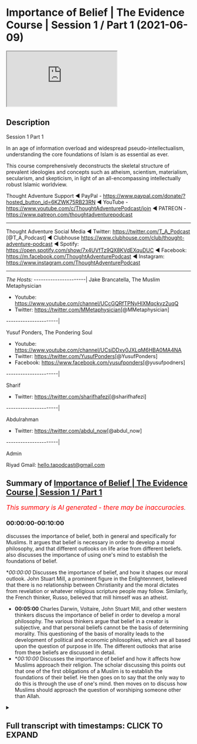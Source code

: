 # Importance of Belief | The Evidence Course | Session 1 / Part 1 (2021-06-09)

<iframe loading='lazy' allow='autoplay' src='https://www.youtube.com/embed/hQMnjy65mGo'></iframe>

## Description

Session 1 Part 1

In an age of information overload and widespread pseudo-intellectualism, understanding the core foundations of Islam is as essential as ever. 

This course comprehensively deconstructs the skeletal structure of prevalent ideologies and concepts such as atheism, scientism, materialism, secularism, and skepticism, in light of an all-encompassing intellectually robust Islamic worldview.

Thought Adventure Support
◄ PayPal - https://www.paypal.com/donate/?hosted_button_id=6KZWK75RB23RN 
◄ YouTube - https://www.youtube.com/c/ThoughtAdventurePodcast/join
◄ PATREON - https://www.patreon.com/thoughtadventurepodcast
____________________________________________________________________

Thought Adventure Social Media
◄ Twitter: https://twitter.com/T_A_Podcast​​ [@T_A_Podcast]
◄ Clubhouse https://www.clubhouse.com/club/thought-adventure-podcast
◄ Spotify: https://open.spotify.com/show/7x4UVfTz9QX8KVdEXquDUC
◄ Facebook: https://m.facebook.com/ThoughtAdventurePodcast
◄ Instagram: https://www.instagram.com/ThoughtAdventurePodcast​

----------------------------------------------------------------

*The Hosts:*
----------------------|
Jake Brancatella, The Muslim Metaphysician

- Youtube: https://www.youtube.com/channel/UCcGQRfTPNyHlXMqckvz2uqQ
- Twitter:  https://twitter.com/MMetaphysician​​ [@MMetaphysician]

----------------------|

Yusuf Ponders, The Pondering Soul

- Youtube: https://www.youtube.com/channel/UCsiDDxy0JXLqM6HBA0MA4NA
- Twitter: https://twitter.com/YusufPonders​​ [@YusufPonders]
- Facebook: https://www.facebook.com/yusufponders​ [@yusufpodners]

----------------------|

Sharif

- Twitter: https://twitter.com/sharifhafezi​​ [@sharifhafezi]

----------------------|

Abdulrahman

- Twitter: https://twitter.com/abdul_now​ [@abdul_now]

----------------------|

Admin

Riyad 
Gmail: hello.tapodcast@gmail.com

## Summary of [Importance of Belief | The Evidence Course | Session 1 / Part 1](https://www.youtube.com/watch?v=hQMnjy65mGo)


*<span style="color:red; font-size:125%">This summary is AI generated - there may be inaccuracies</span>. [](/)*

### <a onclick="modifyYTiframeseektime('0')">00:00:00-00:10:00</a>

 discusses the importance of belief, both in general and specifically for Muslims. It argues that belief is necessary in order to develop a moral philosophy, and that different outlooks on life arise from different beliefs.  also discusses the importance of using one's mind to establish the foundations of belief.

**<a onclick="modifyYTiframeseektime('0')">00:00:00</a>* Discusses the importance of belief, and how it shapes our moral outlook. John Stuart Mill, a prominent figure in the Enlightenment, believed that there is no relationship between Christianity and the moral dictates from revelation or whatever religious scripture people may follow. Similarly, the French thinker, Russo, believed that mill himself was an atheist.
* **<a onclick="modifyYTiframeseektime('300')">00:05:00</a>**  Charles Darwin, Voltaire, John Stuart Mill, and other western thinkers discuss the importance of belief in order to develop a moral philosophy. The various thinkers argue that belief in a creator is subjective, and that personal beliefs cannot be the basis of determining morality. This questioning of the basis of morality leads to the development of political and economic philosophies, which are all based upon the question of purpose in life. The different outlooks that arise from these beliefs are discussed in detail.
* **<a onclick="modifyYTiframeseektime('600')">00:10:00</a>* Discusses the importance of belief and how it affects how Muslims approach their religion. The scholar discussing this points out that one of the first obligations of a Muslim is to establish the foundations of their belief. He then goes on to say that the only way to do this is through the use of one's mind.  then moves on to discuss how Muslims should approach the question of worshiping someone other than Allah.

<details><summary><h2>Full transcript with timestamps: CLICK TO EXPAND</h2></summary>

<a onclick="modifyYTiframeseektime('15')">0:00:15</a> welcome to the first video  
<a onclick="modifyYTiframeseektime('16')">0:00:16</a> in the series of the evidence this video  
<a onclick="modifyYTiframeseektime('19')">0:00:19</a> we want to talk  
<a onclick="modifyYTiframeseektime('20')">0:00:20</a> today about is the importance of this  
<a onclick="modifyYTiframeseektime('23')">0:00:23</a> discussion the importance  
<a onclick="modifyYTiframeseektime('25')">0:00:25</a> of discussing the belief and i want you  
<a onclick="modifyYTiframeseektime('28')">0:00:28</a> to  
<a onclick="modifyYTiframeseektime('29')">0:00:29</a> imagine that after you've watched this  
<a onclick="modifyYTiframeseektime('31')">0:00:31</a> video and you go to sleep  
<a onclick="modifyYTiframeseektime('33')">0:00:33</a> in your usual room in your normal bed  
<a onclick="modifyYTiframeseektime('36')">0:00:36</a> and that as you start to wake up you  
<a onclick="modifyYTiframeseektime('40')">0:00:40</a> know it says something unusual  
<a onclick="modifyYTiframeseektime('43')">0:00:43</a> instead of your cozy bed you find  
<a onclick="modifyYTiframeseektime('45')">0:00:45</a> yourself lying on sand  
<a onclick="modifyYTiframeseektime('47')">0:00:47</a> and as you adjust and the fog of sleep  
<a onclick="modifyYTiframeseektime('50')">0:00:50</a> you know you overcome this  
<a onclick="modifyYTiframeseektime('52')">0:00:52</a> you start to realize you're in the  
<a onclick="modifyYTiframeseektime('53')">0:00:53</a> middle of a desert  
<a onclick="modifyYTiframeseektime('55')">0:00:55</a> upon a sand dune so you went from your  
<a onclick="modifyYTiframeseektime('58')">0:00:58</a> own house your own room your own bed  
<a onclick="modifyYTiframeseektime('62')">0:01:02</a> to suddenly in the middle of a desert  
<a onclick="modifyYTiframeseektime('64')">0:01:04</a> you're gonna naturally ask certain  
<a onclick="modifyYTiframeseektime('65')">0:01:05</a> questions  
<a onclick="modifyYTiframeseektime('67')">0:01:07</a> what am i doing here what is going to  
<a onclick="modifyYTiframeseektime('69')">0:01:09</a> happen to me  
<a onclick="modifyYTiframeseektime('70')">0:01:10</a> why am i here these are natural  
<a onclick="modifyYTiframeseektime('73')">0:01:13</a> questions  
<a onclick="modifyYTiframeseektime('74')">0:01:14</a> that everybody would seek to answer if  
<a onclick="modifyYTiframeseektime('77')">0:01:17</a> they're putting that type of situation  
<a onclick="modifyYTiframeseektime('79')">0:01:19</a> now imagine while you're in this desert  
<a onclick="modifyYTiframeseektime('82')">0:01:22</a> you start to get thirsty so you end up  
<a onclick="modifyYTiframeseektime('84')">0:01:24</a> looking for some water  
<a onclick="modifyYTiframeseektime('86')">0:01:26</a> or you get hungry so you look for food  
<a onclick="modifyYTiframeseektime('88')">0:01:28</a> you think to yourself you need a bit of  
<a onclick="modifyYTiframeseektime('89')">0:01:29</a> shelter  
<a onclick="modifyYTiframeseektime('90')">0:01:30</a> so although you're pursuing these  
<a onclick="modifyYTiframeseektime('92')">0:01:32</a> aspects these  
<a onclick="modifyYTiframeseektime('94')">0:01:34</a> these needs in life or in this desert  
<a onclick="modifyYTiframeseektime('97')">0:01:37</a> the question of why you are there  
<a onclick="modifyYTiframeseektime('100')">0:01:40</a> how you got there and what's going to  
<a onclick="modifyYTiframeseektime('102')">0:01:42</a> happen you will never leave you  
<a onclick="modifyYTiframeseektime('104')">0:01:44</a> you'll always be in that situation where  
<a onclick="modifyYTiframeseektime('105')">0:01:45</a> you're thinking constantly  
<a onclick="modifyYTiframeseektime('107')">0:01:47</a> now again going back to this desert  
<a onclick="modifyYTiframeseektime('111')">0:01:51</a> you find a group of people and you go up  
<a onclick="modifyYTiframeseektime('114')">0:01:54</a> to them you say  
<a onclick="modifyYTiframeseektime('115')">0:01:55</a> how did i get into this desert and one  
<a onclick="modifyYTiframeseektime('118')">0:01:58</a> person he turns around  
<a onclick="modifyYTiframeseektime('119')">0:01:59</a> and he says well you just popped into  
<a onclick="modifyYTiframeseektime('123')">0:02:03</a> this desert you weren't here and  
<a onclick="modifyYTiframeseektime('125')">0:02:05</a> suddenly you became here  
<a onclick="modifyYTiframeseektime('127')">0:02:07</a> now would you accept that would that  
<a onclick="modifyYTiframeseektime('128')">0:02:08</a> make sense to you  
<a onclick="modifyYTiframeseektime('130')">0:02:10</a> that you simply popped into exist or  
<a onclick="modifyYTiframeseektime('132')">0:02:12</a> popped into the  
<a onclick="modifyYTiframeseektime('134')">0:02:14</a> the desert from when you were previously  
<a onclick="modifyYTiframeseektime('136')">0:02:16</a> in your own house in your own room  
<a onclick="modifyYTiframeseektime('137')">0:02:17</a> it wouldn't make sense similarly if  
<a onclick="modifyYTiframeseektime('140')">0:02:20</a> somebody turned around and said oh big  
<a onclick="modifyYTiframeseektime('141')">0:02:21</a> bird scooped you up out of your bed  
<a onclick="modifyYTiframeseektime('143')">0:02:23</a> flew over and dropped you off here  
<a onclick="modifyYTiframeseektime('146')">0:02:26</a> you'd naturally ask the question where's  
<a onclick="modifyYTiframeseektime('148')">0:02:28</a> your evidence  
<a onclick="modifyYTiframeseektime('150')">0:02:30</a> yeah did it really happen do you have  
<a onclick="modifyYTiframeseektime('152')">0:02:32</a> any proof for it  
<a onclick="modifyYTiframeseektime('153')">0:02:33</a> you're not just simply going to blindly  
<a onclick="modifyYTiframeseektime('155')">0:02:35</a> imitate  
<a onclick="modifyYTiframeseektime('156')">0:02:36</a> what they have said and the analogy is  
<a onclick="modifyYTiframeseektime('159')">0:02:39</a> clear  
<a onclick="modifyYTiframeseektime('160')">0:02:40</a> life is like this from nothing  
<a onclick="modifyYTiframeseektime('163')">0:02:43</a> or from no conscious awareness suddenly  
<a onclick="modifyYTiframeseektime('166')">0:02:46</a> we find ourselves  
<a onclick="modifyYTiframeseektime('167')">0:02:47</a> consciously aware thinking to ourselves  
<a onclick="modifyYTiframeseektime('170')">0:02:50</a> how did we get here  
<a onclick="modifyYTiframeseektime('171')">0:02:51</a> and everybody knows no matter  
<a onclick="modifyYTiframeseektime('175')">0:02:55</a> who they are whether they're religious  
<a onclick="modifyYTiframeseektime('177')">0:02:57</a> or not whether they believe in a creator  
<a onclick="modifyYTiframeseektime('179')">0:02:59</a> or not  
<a onclick="modifyYTiframeseektime('179')">0:02:59</a> every single person knows that they are  
<a onclick="modifyYTiframeseektime('182')">0:03:02</a> going to die  
<a onclick="modifyYTiframeseektime('183')">0:03:03</a> and so the natural question then is  
<a onclick="modifyYTiframeseektime('186')">0:03:06</a> what's going to happen to me after i die  
<a onclick="modifyYTiframeseektime('189')">0:03:09</a> and these two questions how did i get  
<a onclick="modifyYTiframeseektime('192')">0:03:12</a> here  
<a onclick="modifyYTiframeseektime('193')">0:03:13</a> and what's going to happen to me  
<a onclick="modifyYTiframeseektime('194')">0:03:14</a> afterwards are the two  
<a onclick="modifyYTiframeseektime('196')">0:03:16</a> most fundamental questions that will  
<a onclick="modifyYTiframeseektime('198')">0:03:18</a> shape our viewpoint towards life i.e  
<a onclick="modifyYTiframeseektime('200')">0:03:20</a> our purpose towards this life  
<a onclick="modifyYTiframeseektime('204')">0:03:24</a> and this purpose understanding this  
<a onclick="modifyYTiframeseektime('208')">0:03:28</a> allows us else also to understand and  
<a onclick="modifyYTiframeseektime('210')">0:03:30</a> appreciate our moral outlook  
<a onclick="modifyYTiframeseektime('212')">0:03:32</a> how we see good how we see bad will be  
<a onclick="modifyYTiframeseektime('215')">0:03:35</a> determined  
<a onclick="modifyYTiframeseektime('216')">0:03:36</a> how we view our purpose in life and how  
<a onclick="modifyYTiframeseektime('218')">0:03:38</a> we view our purpose in life is  
<a onclick="modifyYTiframeseektime('220')">0:03:40</a> determined  
<a onclick="modifyYTiframeseektime('221')">0:03:41</a> by answering the question how did i come  
<a onclick="modifyYTiframeseektime('223')">0:03:43</a> how did i get here  
<a onclick="modifyYTiframeseektime('224')">0:03:44</a> and where am i going and this question  
<a onclick="modifyYTiframeseektime('227')">0:03:47</a> is not just for religious people because  
<a onclick="modifyYTiframeseektime('229')">0:03:49</a> the assumption is about purpose of life  
<a onclick="modifyYTiframeseektime('231')">0:03:51</a> it's a religious discussion  
<a onclick="modifyYTiframeseektime('232')">0:03:52</a> it's a debate and a discussion that  
<a onclick="modifyYTiframeseektime('233')">0:03:53</a> maybe christians and hindus and muslims  
<a onclick="modifyYTiframeseektime('235')">0:03:55</a> might have  
<a onclick="modifyYTiframeseektime('237')">0:03:57</a> this question is a fundamental question  
<a onclick="modifyYTiframeseektime('238')">0:03:58</a> because it's going to shape  
<a onclick="modifyYTiframeseektime('240')">0:04:00</a> our moral outlook for example john  
<a onclick="modifyYTiframeseektime('242')">0:04:02</a> stuart mill  
<a onclick="modifyYTiframeseektime('243')">0:04:03</a> who was born in 1806 and forms part of  
<a onclick="modifyYTiframeseektime('246')">0:04:06</a> what the west calls  
<a onclick="modifyYTiframeseektime('248')">0:04:08</a> the enlightenment thinker he expounded  
<a onclick="modifyYTiframeseektime('251')">0:04:11</a> upon this idea called utilitarianism  
<a onclick="modifyYTiframeseektime('254')">0:04:14</a> which is this ethical theory that seeks  
<a onclick="modifyYTiframeseektime('256')">0:04:16</a> to maximize benefit  
<a onclick="modifyYTiframeseektime('258')">0:04:18</a> for the greatest number of people and  
<a onclick="modifyYTiframeseektime('259')">0:04:19</a> minimize harm  
<a onclick="modifyYTiframeseektime('261')">0:04:21</a> and his ethical and moral outlook was a  
<a onclick="modifyYTiframeseektime('264')">0:04:24</a> direct result  
<a onclick="modifyYTiframeseektime('266')">0:04:26</a> because for mill he answered the  
<a onclick="modifyYTiframeseektime('268')">0:04:28</a> question about the purpose of life  
<a onclick="modifyYTiframeseektime('270')">0:04:30</a> which he for himself he believed that  
<a onclick="modifyYTiframeseektime('272')">0:04:32</a> there was no relationship between  
<a onclick="modifyYTiframeseektime('274')">0:04:34</a> christianity  
<a onclick="modifyYTiframeseektime('275')">0:04:35</a> and the moral dictates from revelation  
<a onclick="modifyYTiframeseektime('278')">0:04:38</a> or whatever  
<a onclick="modifyYTiframeseektime('279')">0:04:39</a> religious scripture to the role that  
<a onclick="modifyYTiframeseektime('282')">0:04:42</a> life has  
<a onclick="modifyYTiframeseektime('283')">0:04:43</a> how it's governed so he's separated in  
<a onclick="modifyYTiframeseektime('285')">0:04:45</a> fact many people  
<a onclick="modifyYTiframeseektime('287')">0:04:47</a> they say that mill himself he was an  
<a onclick="modifyYTiframeseektime('289')">0:04:49</a> atheist so he didn't believe in god  
<a onclick="modifyYTiframeseektime('291')">0:04:51</a> and he attacked and criticized  
<a onclick="modifyYTiframeseektime('293')">0:04:53</a> christianity  
<a onclick="modifyYTiframeseektime('294')">0:04:54</a> uh you know quite a lot similarly you  
<a onclick="modifyYTiframeseektime('297')">0:04:57</a> have russo  
<a onclick="modifyYTiframeseektime('298')">0:04:58</a> the french thinker from the 18th century  
<a onclick="modifyYTiframeseektime('301')">0:05:01</a> and he  
<a onclick="modifyYTiframeseektime('302')">0:05:02</a> argued before he argued his moral  
<a onclick="modifyYTiframeseektime('304')">0:05:04</a> philosophy his outlook on life  
<a onclick="modifyYTiframeseektime('306')">0:05:06</a> the first thing he argued was whether a  
<a onclick="modifyYTiframeseektime('309')">0:05:09</a> god exists or  
<a onclick="modifyYTiframeseektime('310')">0:05:10</a> not and what he said was that the belief  
<a onclick="modifyYTiframeseektime('313')">0:05:13</a> in a creator  
<a onclick="modifyYTiframeseektime('315')">0:05:15</a> is subjective some people have arguments  
<a onclick="modifyYTiframeseektime('317')">0:05:17</a> for some people have arguments against  
<a onclick="modifyYTiframeseektime('319')">0:05:19</a> it's a personal belief and as such  
<a onclick="modifyYTiframeseektime('322')">0:05:22</a> personal beliefs cannot be the basis of  
<a onclick="modifyYTiframeseektime('324')">0:05:24</a> determining morality  
<a onclick="modifyYTiframeseektime('326')">0:05:26</a> of the individual and within society at  
<a onclick="modifyYTiframeseektime('328')">0:05:28</a> large  
<a onclick="modifyYTiframeseektime('329')">0:05:29</a> so as you can see the various western  
<a onclick="modifyYTiframeseektime('332')">0:05:32</a> thinkers  
<a onclick="modifyYTiframeseektime('333')">0:05:33</a> of the 18th and 19th century developed  
<a onclick="modifyYTiframeseektime('335')">0:05:35</a> their moral philosophy  
<a onclick="modifyYTiframeseektime('337')">0:05:37</a> which in turn developed from that from  
<a onclick="modifyYTiframeseektime('339')">0:05:39</a> them  
<a onclick="modifyYTiframeseektime('340')">0:05:40</a> their political economic outlook so from  
<a onclick="modifyYTiframeseektime('342')">0:05:42</a> their moral philosophy came this  
<a onclick="modifyYTiframeseektime('344')">0:05:44</a> political and economic outlook but all  
<a onclick="modifyYTiframeseektime('347')">0:05:47</a> of this was predicated  
<a onclick="modifyYTiframeseektime('349')">0:05:49</a> built upon the question about  
<a onclick="modifyYTiframeseektime('352')">0:05:52</a> what is our purpose in life and that  
<a onclick="modifyYTiframeseektime('354')">0:05:54</a> itself was predicated upon  
<a onclick="modifyYTiframeseektime('356')">0:05:56</a> what comes before life and what comes  
<a onclick="modifyYTiframeseektime('358')">0:05:58</a> after life and its relationship  
<a onclick="modifyYTiframeseektime('361')">0:06:01</a> to this life's affairs therefore this  
<a onclick="modifyYTiframeseektime('364')">0:06:04</a> question about purpose isn't just a  
<a onclick="modifyYTiframeseektime('366')">0:06:06</a> question  
<a onclick="modifyYTiframeseektime('367')">0:06:07</a> for religiously inclined people  
<a onclick="modifyYTiframeseektime('370')">0:06:10</a> but rather are questions that shape how  
<a onclick="modifyYTiframeseektime('373')">0:06:13</a> each  
<a onclick="modifyYTiframeseektime('374')">0:06:14</a> one of us acts in this life and how we  
<a onclick="modifyYTiframeseektime('376')">0:06:16</a> perceive not only individual actions  
<a onclick="modifyYTiframeseektime('379')">0:06:19</a> but societal actions at large and as  
<a onclick="modifyYTiframeseektime('382')">0:06:22</a> such  
<a onclick="modifyYTiframeseektime('383')">0:06:23</a> everyone no matter who they are  
<a onclick="modifyYTiframeseektime('386')">0:06:26</a> has a belief system we all have belief  
<a onclick="modifyYTiframeseektime('389')">0:06:29</a> systems  
<a onclick="modifyYTiframeseektime('389')">0:06:29</a> whether we call ourselves religious or  
<a onclick="modifyYTiframeseektime('392')">0:06:32</a> whether we call ourselves you know  
<a onclick="modifyYTiframeseektime('394')">0:06:34</a> irreligious or don't have claim we don't  
<a onclick="modifyYTiframeseektime('396')">0:06:36</a> believe in god or whatever  
<a onclick="modifyYTiframeseektime('398')">0:06:38</a> we will have a belief system some of  
<a onclick="modifyYTiframeseektime('401')">0:06:41</a> these beliefs or for many people these  
<a onclick="modifyYTiframeseektime('402')">0:06:42</a> belief  
<a onclick="modifyYTiframeseektime('403')">0:06:43</a> systems that they develop or are  
<a onclick="modifyYTiframeseektime('406')">0:06:46</a> unconsciously adopted from the  
<a onclick="modifyYTiframeseektime('408')">0:06:48</a> society around them so you have many  
<a onclick="modifyYTiframeseektime('410')">0:06:50</a> people that turn around  
<a onclick="modifyYTiframeseektime('411')">0:06:51</a> and they may use you know terms like you  
<a onclick="modifyYTiframeseektime('413')">0:06:53</a> know we only live once therefore live  
<a onclick="modifyYTiframeseektime('416')">0:06:56</a> life to the maximum  
<a onclick="modifyYTiframeseektime('417')">0:06:57</a> yeah or live life to the max now that  
<a onclick="modifyYTiframeseektime('419')">0:06:59</a> term that concept  
<a onclick="modifyYTiframeseektime('421')">0:07:01</a> comes implicitly by accepting there is  
<a onclick="modifyYTiframeseektime('423')">0:07:03</a> no god there is no afterlife  
<a onclick="modifyYTiframeseektime('425')">0:07:05</a> therefore our moral outlook is built  
<a onclick="modifyYTiframeseektime('428')">0:07:08</a> around  
<a onclick="modifyYTiframeseektime('428')">0:07:08</a> how do we maximize our life yeah  
<a onclick="modifyYTiframeseektime('432')">0:07:12</a> similarly you have other people they say  
<a onclick="modifyYTiframeseektime('434')">0:07:14</a> well  
<a onclick="modifyYTiframeseektime('435')">0:07:15</a> i should be free to do whatever i want  
<a onclick="modifyYTiframeseektime('437')">0:07:17</a> so long as i'm not harming  
<a onclick="modifyYTiframeseektime('439')">0:07:19</a> other people this is a an argument that  
<a onclick="modifyYTiframeseektime('441')">0:07:21</a> john stuart mill himself  
<a onclick="modifyYTiframeseektime('443')">0:07:23</a> articulated 200 years earlier and you  
<a onclick="modifyYTiframeseektime('446')">0:07:26</a> see how  
<a onclick="modifyYTiframeseektime('447')">0:07:27</a> people and that was a radical argument  
<a onclick="modifyYTiframeseektime('450')">0:07:30</a> at that time  
<a onclick="modifyYTiframeseektime('451')">0:07:31</a> and yet now because it's become accepted  
<a onclick="modifyYTiframeseektime('454')">0:07:34</a> as a norm a normal idea within today's  
<a onclick="modifyYTiframeseektime('457')">0:07:37</a> western liberal secular societies  
<a onclick="modifyYTiframeseektime('459')">0:07:39</a> that now people naturally make this this  
<a onclick="modifyYTiframeseektime('461')">0:07:41</a> statement i should be free to do  
<a onclick="modifyYTiframeseektime('462')">0:07:42</a> whatever i want so  
<a onclick="modifyYTiframeseektime('464')">0:07:44</a> so long as i'm not physically harming  
<a onclick="modifyYTiframeseektime('466')">0:07:46</a> other people  
<a onclick="modifyYTiframeseektime('467')">0:07:47</a> it's a belief system and again that  
<a onclick="modifyYTiframeseektime('469')">0:07:49</a> belief system has certain ideological  
<a onclick="modifyYTiframeseektime('471')">0:07:51</a> connotations  
<a onclick="modifyYTiframeseektime('472')">0:07:52</a> that is related to how we view our  
<a onclick="modifyYTiframeseektime('474')">0:07:54</a> purpose in life  
<a onclick="modifyYTiframeseektime('476')">0:07:56</a> for a muslim the answer to the question  
<a onclick="modifyYTiframeseektime('479')">0:07:59</a> of purpose of life  
<a onclick="modifyYTiframeseektime('480')">0:08:00</a> will obviously naturally create a unique  
<a onclick="modifyYTiframeseektime('483')">0:08:03</a> outlook because for a muslim  
<a onclick="modifyYTiframeseektime('484')">0:08:04</a> not only do we believe that a creator  
<a onclick="modifyYTiframeseektime('486')">0:08:06</a> exists but also we believe that the  
<a onclick="modifyYTiframeseektime('488')">0:08:08</a> creator created us  
<a onclick="modifyYTiframeseektime('490')">0:08:10</a> our instincts our needs our need to  
<a onclick="modifyYTiframeseektime('492')">0:08:12</a> perform actions  
<a onclick="modifyYTiframeseektime('494')">0:08:14</a> and we also believe that allah on the  
<a onclick="modifyYTiframeseektime('497')">0:08:17</a> day of judgment meaning  
<a onclick="modifyYTiframeseektime('498')">0:08:18</a> after this life will judge our actions  
<a onclick="modifyYTiframeseektime('501')">0:08:21</a> how we performed our actions how we  
<a onclick="modifyYTiframeseektime('504')">0:08:24</a> satisfied our needs how did we  
<a onclick="modifyYTiframeseektime('506')">0:08:26</a> eat how did we drink so every single  
<a onclick="modifyYTiframeseektime('509')">0:08:29</a> action  
<a onclick="modifyYTiframeseektime('509')">0:08:29</a> whether big or small will be we will be  
<a onclick="modifyYTiframeseektime('513')">0:08:33</a> held accountable for  
<a onclick="modifyYTiframeseektime('515')">0:08:35</a> so we therefore when we look at our  
<a onclick="modifyYTiframeseektime('518')">0:08:38</a> actions  
<a onclick="modifyYTiframeseektime('518')">0:08:38</a> we weigh our actions according to this  
<a onclick="modifyYTiframeseektime('520')">0:08:40</a> belief  
<a onclick="modifyYTiframeseektime('522')">0:08:42</a> are we doing an action which the creator  
<a onclick="modifyYTiframeseektime('525')">0:08:45</a> is pleased with  
<a onclick="modifyYTiframeseektime('526')">0:08:46</a> and has ordained for us or are we doing  
<a onclick="modifyYTiframeseektime('529')">0:08:49</a> an action  
<a onclick="modifyYTiframeseektime('529')">0:08:49</a> which displeases our creator and we're  
<a onclick="modifyYTiframeseektime('531')">0:08:51</a> going to be held  
<a onclick="modifyYTiframeseektime('532')">0:08:52</a> accountable for which is different to  
<a onclick="modifyYTiframeseektime('535')">0:08:55</a> the idea that with so long we should be  
<a onclick="modifyYTiframeseektime('537')">0:08:57</a> able to do whatever we want  
<a onclick="modifyYTiframeseektime('538')">0:08:58</a> so long as they're not harming others or  
<a onclick="modifyYTiframeseektime('541')">0:09:01</a> others  
<a onclick="modifyYTiframeseektime('542')">0:09:02</a> who say you know my actions are  
<a onclick="modifyYTiframeseektime('544')">0:09:04</a> predicated on personal benefit  
<a onclick="modifyYTiframeseektime('546')">0:09:06</a> or as much gratification as i possibly  
<a onclick="modifyYTiframeseektime('548')">0:09:08</a> can rather this person  
<a onclick="modifyYTiframeseektime('551')">0:09:11</a> he looks at his actions based upon how  
<a onclick="modifyYTiframeseektime('553')">0:09:13</a> he worships his creator  
<a onclick="modifyYTiframeseektime('555')">0:09:15</a> not just in his prayer and fasting but  
<a onclick="modifyYTiframeseektime('558')">0:09:18</a> he looks at even in the other aspects  
<a onclick="modifyYTiframeseektime('560')">0:09:20</a> what we were termed as muslims from  
<a onclick="modifyYTiframeseektime('562')">0:09:22</a> amulet or the societal transactions  
<a onclick="modifyYTiframeseektime('565')">0:09:25</a> so everything that he does from his  
<a onclick="modifyYTiframeseektime('567')">0:09:27</a> dress to his eating  
<a onclick="modifyYTiframeseektime('569')">0:09:29</a> to his praying to his relationships with  
<a onclick="modifyYTiframeseektime('571')">0:09:31</a> people outside  
<a onclick="modifyYTiframeseektime('572')">0:09:32</a> to the society at large all of this will  
<a onclick="modifyYTiframeseektime('575')">0:09:35</a> be looked at  
<a onclick="modifyYTiframeseektime('576')">0:09:36</a> within the paradigm within the framework  
<a onclick="modifyYTiframeseektime('578')">0:09:38</a> of this belief of this islamic belief  
<a onclick="modifyYTiframeseektime('583')">0:09:43</a> so if we answer this question  
<a onclick="modifyYTiframeseektime('586')">0:09:46</a> that there is nothing before life and if  
<a onclick="modifyYTiframeseektime('588')">0:09:48</a> we answer the question  
<a onclick="modifyYTiframeseektime('590')">0:09:50</a> that after this life we go to nothing  
<a onclick="modifyYTiframeseektime('593')">0:09:53</a> then like i said this will create a a  
<a onclick="modifyYTiframeseektime('595')">0:09:55</a> different type of viewpoint on life  
<a onclick="modifyYTiframeseektime('598')">0:09:58</a> so you find that such a person  
<a onclick="modifyYTiframeseektime('602')">0:10:02</a> will maybe seek to maximize his  
<a onclick="modifyYTiframeseektime('604')">0:10:04</a> individual gratifications  
<a onclick="modifyYTiframeseektime('606')">0:10:06</a> but for a muslim as i mentioned before  
<a onclick="modifyYTiframeseektime('608')">0:10:08</a> we look at this  
<a onclick="modifyYTiframeseektime('609')">0:10:09</a> separately if then  
<a onclick="modifyYTiframeseektime('612')">0:10:12</a> the understanding asking this question  
<a onclick="modifyYTiframeseektime('615')">0:10:15</a> what is our purpose  
<a onclick="modifyYTiframeseektime('617')">0:10:17</a> is a natural question when we wake up  
<a onclick="modifyYTiframeseektime('619')">0:10:19</a> into existence  
<a onclick="modifyYTiframeseektime('620')">0:10:20</a> and if this question has such a profound  
<a onclick="modifyYTiframeseektime('623')">0:10:23</a> impact  
<a onclick="modifyYTiframeseektime('624')">0:10:24</a> on how we perform actions changes our  
<a onclick="modifyYTiframeseektime('626')">0:10:26</a> viewpoint on life  
<a onclick="modifyYTiframeseektime('628')">0:10:28</a> then this question is the most important  
<a onclick="modifyYTiframeseektime('630')">0:10:30</a> question in life  
<a onclick="modifyYTiframeseektime('631')">0:10:31</a> i what is our purpose and what came  
<a onclick="modifyYTiframeseektime('634')">0:10:34</a> before life  
<a onclick="modifyYTiframeseektime('635')">0:10:35</a> does a creator exist is there life after  
<a onclick="modifyYTiframeseektime('638')">0:10:38</a> this life  
<a onclick="modifyYTiframeseektime('640')">0:10:40</a> indeed it should be noted that one of  
<a onclick="modifyYTiframeseektime('642')">0:10:42</a> the famous scholars of islam his name  
<a onclick="modifyYTiframeseektime('644')">0:10:44</a> was imam  
<a onclick="modifyYTiframeseektime('645')">0:10:45</a> jawaini and he lived about a thousand  
<a onclick="modifyYTiframeseektime('647')">0:10:47</a> years ago he was also known as imam  
<a onclick="modifyYTiframeseektime('649')">0:10:49</a> al-haraman  
<a onclick="modifyYTiframeseektime('650')">0:10:50</a> imam of the two holy sanctuaries because  
<a onclick="modifyYTiframeseektime('652')">0:10:52</a> he was imam of both mecca and medina at  
<a onclick="modifyYTiframeseektime('654')">0:10:54</a> that time  
<a onclick="modifyYTiframeseektime('655')">0:10:55</a> and he was also known as the teacher of  
<a onclick="modifyYTiframeseektime('657')">0:10:57</a> imam khazali  
<a onclick="modifyYTiframeseektime('658')">0:10:58</a> the famous scholar of islam he stated in  
<a onclick="modifyYTiframeseektime('661')">0:11:01</a> his book  
<a onclick="modifyYTiframeseektime('663')">0:11:03</a> that the first obligation placed upon a  
<a onclick="modifyYTiframeseektime('666')">0:11:06</a> muslim  
<a onclick="modifyYTiframeseektime('666')">0:11:06</a> is to establish the foundations of their  
<a onclick="modifyYTiframeseektime('668')">0:11:08</a> belief and he  
<a onclick="modifyYTiframeseektime('670')">0:11:10</a> deduced this ruling so he said the first  
<a onclick="modifyYTiframeseektime('674')">0:11:14</a> obligation placed upon a muslim  
<a onclick="modifyYTiframeseektime('675')">0:11:15</a> most of the time when we think about the  
<a onclick="modifyYTiframeseektime('677')">0:11:17</a> first obligation placed upon a muslim  
<a onclick="modifyYTiframeseektime('678')">0:11:18</a> we're thinking about prayer  
<a onclick="modifyYTiframeseektime('680')">0:11:20</a> salah you know the pillars of islam but  
<a onclick="modifyYTiframeseektime('682')">0:11:22</a> he said the first obligation placed upon  
<a onclick="modifyYTiframeseektime('684')">0:11:24</a> a muslim  
<a onclick="modifyYTiframeseektime('685')">0:11:25</a> is to establish the foundations of their  
<a onclick="modifyYTiframeseektime('687')">0:11:27</a> belief meaning  
<a onclick="modifyYTiframeseektime('688')">0:11:28</a> establish the rational justifications  
<a onclick="modifyYTiframeseektime('691')">0:11:31</a> for his for their belief  
<a onclick="modifyYTiframeseektime('692')">0:11:32</a> and he deduced this from surah muhammad  
<a onclick="modifyYTiframeseektime('695')">0:11:35</a> chapter 47  
<a onclick="modifyYTiframeseektime('696')">0:11:36</a> verse 19 where in translation it says  
<a onclick="modifyYTiframeseektime('699')">0:11:39</a> so know that there is none worthy of  
<a onclick="modifyYTiframeseektime('702')">0:11:42</a> worship  
<a onclick="modifyYTiframeseektime('702')">0:11:42</a> except allah in the arabic it says  
<a onclick="modifyYTiframeseektime('708')">0:11:48</a> the term the verb is used for islam  
<a onclick="modifyYTiframeseektime('712')">0:11:52</a> so it's i to seek  
<a onclick="modifyYTiframeseektime('715')">0:11:55</a> to seek knowledge and the term ill as  
<a onclick="modifyYTiframeseektime('717')">0:11:57</a> explained by imam jawaini  
<a onclick="modifyYTiframeseektime('719')">0:11:59</a> means knowledge with certainty and he  
<a onclick="modifyYTiframeseektime('722')">0:12:02</a> then goes on to explain that the only  
<a onclick="modifyYTiframeseektime('724')">0:12:04</a> way we can determine  
<a onclick="modifyYTiframeseektime('725')">0:12:05</a> certainty through and establish  
<a onclick="modifyYTiframeseektime('727')">0:12:07</a> therefore in  
<a onclick="modifyYTiframeseektime('728')">0:12:08</a> in that there is none worthy of worship  
<a onclick="modifyYTiframeseektime('729')">0:12:09</a> except allah  
<a onclick="modifyYTiframeseektime('731')">0:12:11</a> is to approach this question through the  
<a onclick="modifyYTiframeseektime('734')">0:12:14</a> use of our mind  
<a onclick="modifyYTiframeseektime('736')">0:12:16</a> i think now this leads us to the next  
<a onclick="modifyYTiframeseektime('739')">0:12:19</a> video  
<a onclick="modifyYTiframeseektime('740')">0:12:20</a> how should we approach this question and  
<a onclick="modifyYTiframeseektime('742')">0:12:22</a> that is to say what methodology  
<a onclick="modifyYTiframeseektime('744')">0:12:24</a> should we use  
</details>